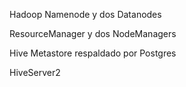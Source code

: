 Hadoop Namenode y dos Datanodes

ResourceManager y dos NodeManagers

Hive Metastore respaldado por Postgres

HiveServer2